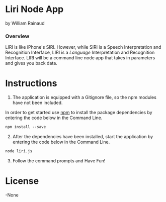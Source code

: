 # Liri Node App
by William Rainaud

### Overview

LIRI is like iPhone's SIRI. However, while SIRI is a Speech Interpretation and Recognition Interface, LIRI is a _Language_ Interpretation and Recognition Interface. LIRI will be a command line node app that takes in parameters and gives you back data.

# Instructions 

1. The application is equipped with a Gitignore file, so the npm modules have not been included.

In order to get started use [npm][1] to install the package dependencies by entering the code below in the Command Line.

```HTML
npm install --save
```

2. After the dependencies have been installed, start the application by entering the code below in the Command Line.  

```HTML
node liri.js
```

3. Follow the command prompts and Have Fun! 

# License

-None

[1]:https://docs.npmjs.com


